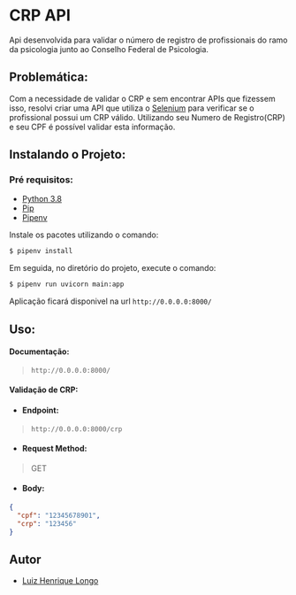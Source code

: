 # CRP API

Api desenvolvida para validar o número de registro de profissionais do ramo da psicologia junto ao Conselho Federal de Psicologia.

## Problemática:

Com a necessidade de validar o CRP e sem encontrar APIs que fizessem isso, resolvi criar uma API que utiliza o [Selenium]('https://selenium-python.readthedocs.io/') para verificar se o profissional possui um CRP válido. Utilizando seu Numero de Registro(CRP) e seu CPF é possível validar esta informação.

## Instalando o Projeto:

### Pré requisitos:

- [Python 3.8](https://www.python.org/downloads/)
- [Pip](https://pip.pypa.io/en/stable/installing/)
- [Pipenv](https://pypi.org/project/pipenv/)

Instale os pacotes utilizando o comando:

```bash
$ pipenv install
```

Em seguida, no diretório do projeto, execute o comando:

```bash
$ pipenv run uvicorn main:app
```

Aplicação ficará disponivel na url `http://0.0.0.0:8000/`

## Uso:

#### Documentação:

> `http://0.0.0.0:8000/`

#### Validação de CRP:
- #### Endpoint:

> `http://0.0.0.0:8000/crp`

- #### Request Method:

> GET

- #### Body:

```json
{
  "cpf": "12345678901",
  "crp": "123456"
}
```

## Autor

- [Luiz Henrique Longo](https://linkedin.com/in/luizhenriquelongo)
